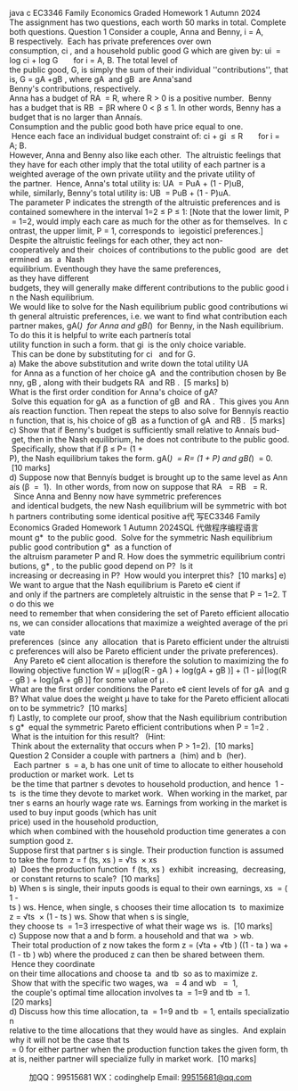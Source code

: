 java c
EC3346 Family Economics 
Graded Homework 1 
Autumn 2024 
The assignment has two questions, each worth 50 marks in total. Complete both questions. 
Question 1 
Consider a couple, Anna and Benny, i = A, B respectively.  Each has private preferences over own consumption, ci , and a household public good G which are given by: 
ui  = log ci + log G       for i = A, B.
The total level of the public good, G, is simply the sum of their individual ''contributions'', that is, G = gA +gB , where gA  and gB  are Anna'sand Benny's contributions, respectively. 
Anna has a budget of RA  = R, where R > 0 is a positive number.  Benny has a budget that is RB  = βR where 0 < β ≤ 1. In other words, Benny has a budget that is no larger than Annaís. 
Consumption and the public good both have price equal to one.  Hence each face an individual budget constraint of: 
ci + gi  ≤ R       for i = A; B.
However, Anna and Benny also like each other.  The altruistic feelings that they have for each other imply that the total utility of each partner is a weighted average of the own private utility and the private utility of the partner.  Hence, Anna's total utility is: 
UA  = PuA + (1 - P)uB, 
while, similarly, Benny's total utility is: 
UB  = PuB + (1 - P)uA.
The parameter P indicates the strength of the altruistic preferences and is contained somewhere in the interval 1=2 ≤ P ≤ 1: [Note that the lower limit, P = 1=2, would imply each care as much for the other as for themselves.  In contrast, the upper limit, P = 1, corresponds to  ìegoisticî preferences.] 
Despite the altruistic feelings for each other, they act non-cooperatively and their  choices of contributions to the public good  are  determined  as  a  Nash equilibrium. Eventhough they have the same preferences, as they have different budgets, they will generally make different contributions to the public good in the Nash equilibrium. 
We would like to solve for the Nash equilibrium public good contributions with general altruistic preferences, i.e. we want to find what contribution each partner makes, gA(*)  for Anna and gB(*)  for Benny, in the Nash equilibrium. To do this it is helpful to write each partnerís total utility function in such a form. that gi  is the only choice variable.  This can be done by substituting for ci   and for G.
a) Make the above substitution and write down the total utility UA  for Anna as a function of her choice gA  and the contribution chosen by Benny, gB , along with their budgets RA  and RB .  [5 marks] 
b) What is the first order condition for Anna's choice of gA?  Solve this equation for gA  as a function of gB  and RA .  This gives you Annaís reaction function. Then repeat the steps to also solve for Bennyís reaction function, that is, his choice of gB  as a function of gA  and RB .  [5 marks]
c) Show that if Benny's budget is sufficiently small relative to Annaís bud- get, then in the Nash equilibrium, he does not contribute to the public good. Specifically, show that if β ≤ P= (1 + P), the Nash equilibrium takes the form. gA(*)  = R= (1 + P) and gB(*)  = 0.  [10 marks]
d) Suppose now that Bennyís budget is brought up to the same level as Annaís (β  =  1).  In other words, from now on suppose that RA   = RB   = R.   Since Anna and Benny now have symmetric preferences  and identical budgets, the new Nash equilibrium will be symmetric with both partners contributing some identical positive a代 写EC3346 Family Economics Graded Homework 1 Autumn 2024SQL
代做程序编程语言mount g*  to the public good.  Solve for the symmetric Nash equilibrium public good contribution g*  as a function of the altruism parameter P and R. How does the symmetric equilibrium contributions, g* , to the public good depend on P?  Is it increasing or decreasing in P?  How would you interpret this?  [10 marks] 
e) We want to argue that the Nash equilibrium is Pareto e¢ cient if and only if the partners are completely altruistic in the sense that P = 1=2. To do this we need to remember that when considering the set of Pareto efficient allocations, we can consider allocations that maximize a weighted average of the private preferences  (since  any  allocation  that is Pareto efficient under the altruistic preferences will also be Pareto efficient under the private preferences).   Any Pareto e¢ cient allocation is therefore the solution to maximizing the following objective function 
W = μ[log(R - gA ) + log(gA + gB )] + (1 - μ)[log(R - gB ) + log(gA + gB )] 
for some value of μ . 
What are the first order conditions the Pareto e¢ cient levels of for gA  and gB? What value does the weight μ have to take for the Pareto efficient allocation to be symmetric?  [10 marks]
f) Lastly, to complete our proof, show that the Nash equilibrium contributions g*  equal the symmetric Pareto efficient contributions when P = 1=2 .  What is the intuition for this result?   (Hint:  Think about the externality that occurs when P > 1=2).  [10 marks]
Question 2 
Consider a couple with partners a  (him) and b  (her).   Each partner  s  = a, b has one unit of time to allocate to either household production or market work.  Let ts  be the time that partner s devotes to household production, and hence  1 - ts  is the time they devote to market work.  When working in the market, partner s earns an hourly wage rate ws. Earnings from working in the market is used to buy input goods (which has unit price) used in the household production, which when combined with the household production time generates a consumption good z. 
Suppose first that partner s is single. Their production function is assumed to take the form 
z = f (ts, xs ) = √ts  × xs
a)  Does the production function  f (ts, xs )  exhibit  increasing,  decreasing,  or constant returns to scale?  [10 marks]
b) When s is single, their inputs goods is equal to their own earnings, xs  = (1 - ts ) ws. Hence, when single, s chooses their time allocation ts  to maximize 
z = √ts  × (1 - ts ) ws.
Show that when s is single, they choose ts  = 1=3 irrespective of what their wage ws  is.  [10 marks] 
c) Suppose now that a and b form. a household and that wa  > wb.  Their total production of z now takes the form 
z = (√ta + √tb ) ((1 - ta ) wa + (1 - tb ) wb)
where the produced z can then be shared between them.  Hence they coordinate on their time allocations and choose ta  and tb  so as to maximize z.  Show that with the specific two wages, wa   = 4 and wb   =  1,  the couple's optimal time allocation involves ta  = 1=9 and tb  = 1.  [20 marks]
d) Discuss how this time allocation, ta  = 1=9 and tb  = 1, entails specialization relative to the time allocations that they would have as singles.  And explain why it will not be the case that ts  = 0 for either partner when the production function takes the given form, that is, neither partner will specialize fully in market work.  [10 marks] 





         
加QQ：99515681  WX：codinghelp  Email: 99515681@qq.com
